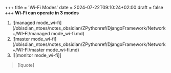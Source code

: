 +++
title = 'Wi-Fi Modes'
date = 2024-07-22T09:10:24+02:00
draft = false
+++
**Wi-Fi can operate in 3 modes**

1. ![managed mode_wi-fi](/obisdian_ntoes/notes_obsidian/ZPythonref/DjangoFramework/Network+/WI-FI/managed mode_wi-fi.md)
2. ![master mode_wi-fi](/obisdian_ntoes/notes_obsidian/ZPythonref/DjangoFramework/Network+/WI-FI/master mode_wi-fi.md)
3. ![[monitor mode_wi-fi]]






>[!quote]
